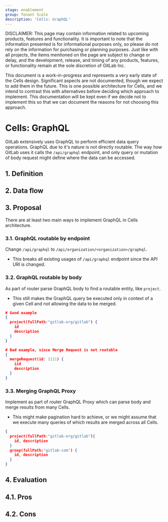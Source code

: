 ```yaml
---
stage: enablement
group: Tenant Scale
description: 'Cells: GraphQL'
---
```


DISCLAIMER:
This page may contain information related to upcoming products, features and
functionality. It is important to note that the information presented is for
informational purposes only, so please do not rely on the information for
purchasing or planning purposes. Just like with all projects, the items
mentioned on the page are subject to change or delay, and the development,
release, and timing of any products, features, or functionality remain at the
sole discretion of GitLab Inc.

This document is a work-in-progress and represents a very early state of the
Cells design. Significant aspects are not documented, though we expect to add
them in the future. This is one possible architecture for Cells, and we intend to
contrast this with alternatives before deciding which approach to implement.
This documentation will be kept even if we decide not to implement this so that
we can document the reasons for not choosing this approach.

# Cells: GraphQL

GitLab extensively uses GraphQL to perform efficient data query operations.
GraphQL due to it's nature is not directly routable. The way how GitLab uses
it calls the `/api/graphql` endpoint, and only query or mutation of body request
might define where the data can be accessed.

## 1. Definition

## 2. Data flow

## 3. Proposal

There are at least two main ways to implement GraphQL in Cells architecture.

### 3.1. GraphQL routable by endpoint

Change `/api/graphql` to `/api/organization/<organization>/graphql`.

- This breaks all existing usages of `/api/graphql` endpoint
  since the API URI is changed.

### 3.2. GraphQL routable by body

As part of router parse GraphQL body to find a routable entity, like `project`.

- This still makes the GraphQL query be executed only in context of a given Cell
  and not allowing the data to be merged.

```json
# Good example
{
  project(fullPath:"gitlab-org/gitlab") {
    id
    description
  }
}

# Bad example, since Merge Request is not routable
{
  mergeRequest(id: 1111) {
    iid
    description
  }
}
```

### 3.3. Merging GraphQL Proxy

Implement as part of router GraphQL Proxy which can parse body
and merge results from many Cells.

- This might make pagination hard to achieve, or we might assume that
  we execute many queries of which results are merged across all Cells.

```json
{
  project(fullPath:"gitlab-org/gitlab"){
    id, description
  }
  group(fullPath:"gitlab-com") {
    id, description
  }
}
```

## 4. Evaluation

## 4.1. Pros

## 4.2. Cons
